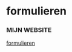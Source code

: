 # formulieren
<h3>MIJN WEBSITE</h3><a href="http://26583.hosts2.ma-cloud.nl/formulier.html">formulieren</a>
